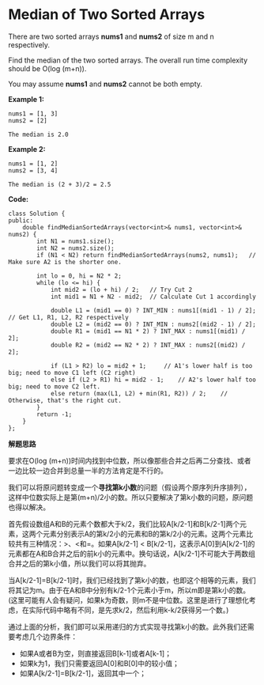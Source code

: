 # Median of Two Sorted Arrays

There are two sorted arrays **nums1** and **nums2** of size m and n respectively.

Find the median of the two sorted arrays. The overall run time complexity should be O(log (m+n)).

You may assume **nums1** and **nums2** cannot be both empty.

**Example 1:**

```
nums1 = [1, 3]
nums2 = [2]

The median is 2.0
```

**Example 2:**

```
nums1 = [1, 2]
nums2 = [3, 4]

The median is (2 + 3)/2 = 2.5
```

 **Code:**

```
class Solution {
public:
	double findMedianSortedArrays(vector<int>& nums1, vector<int>& nums2) {
		int N1 = nums1.size();
		int N2 = nums2.size();
		if (N1 < N2) return findMedianSortedArrays(nums2, nums1);	// Make sure A2 is the shorter one.

		int lo = 0, hi = N2 * 2;
		while (lo <= hi) {
			int mid2 = (lo + hi) / 2;   // Try Cut 2 
			int mid1 = N1 + N2 - mid2;  // Calculate Cut 1 accordingly

			double L1 = (mid1 == 0) ? INT_MIN : nums1[(mid1 - 1) / 2];	// Get L1, R1, L2, R2 respectively
			double L2 = (mid2 == 0) ? INT_MIN : nums2[(mid2 - 1) / 2];
			double R1 = (mid1 == N1 * 2) ? INT_MAX : nums1[(mid1) / 2];
			double R2 = (mid2 == N2 * 2) ? INT_MAX : nums2[(mid2) / 2];

			if (L1 > R2) lo = mid2 + 1;		// A1's lower half is too big; need to move C1 left (C2 right)
			else if (L2 > R1) hi = mid2 - 1;	// A2's lower half too big; need to move C2 left.
			else return (max(L1, L2) + min(R1, R2)) / 2;	// Otherwise, that's the right cut.
		}
		return -1;
	}
};

```

**解题思路**

要求在O(log (m+n))时间内找到中位数，所以像那些合并之后再二分查找、或者一边比较一边合并到总量一半的方法肯定是不行的。

我们可以将原问题转变成一个**寻找第k小数**的问题（假设两个原序列升序排列），这样中位数实际上是第(m+n)/2小的数。所以只要解决了第k小数的问题，原问题也得以解决。

首先假设数组A和B的元素个数都大于k/2，我们比较A[k/2-1]和B[k/2-1]两个元素，这两个元素分别表示A的第k/2小的元素和B的第k/2小的元素。这两个元素比较共有三种情况：>、<和=。如果A[k/2-1] < B[k/2-1]，这表示A[0]到A[k/2-1]的元素都在A和B合并之后的前k小的元素中。换句话说，A[k/2-1]不可能大于两数组合并之后的第k小值，所以我们可以将其抛弃。

当A[k/2-1]=B[k/2-1]时，我们已经找到了第k小的数，也即这个相等的元素，我们将其记为m。由于在A和B中分别有k/2-1个元素小于m，所以m即是第k小的数。(这里可能有人会有疑问，如果k为奇数，则m不是中位数。这里是进行了理想化考虑，在实际代码中略有不同，是先求k/2，然后利用k-k/2获得另一个数。)

通过上面的分析，我们即可以采用递归的方式实现寻找第k小的数。此外我们还需要考虑几个边界条件：

- 如果A或者B为空，则直接返回B[k-1]或者A[k-1]； 
- 如果k为1，我们只需要返回A[0]和B[0]中的较小值； 
- 如果A[k/2-1]=B[k/2-1]，返回其中一个；
